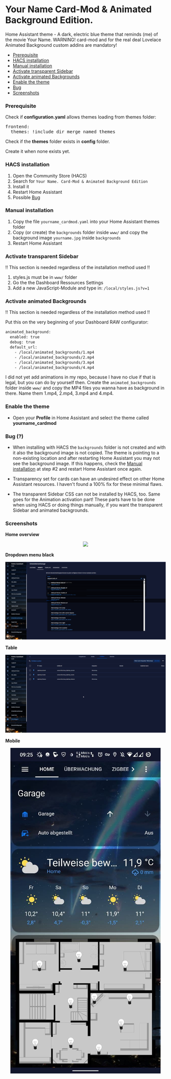 # Your Name Card-Mod & Animated Background Edition.
Home Assistant theme - A dark, electric blue theme that reminds (me) of the movie Your Name.
WARNING! card-mod and for the real deal Lovelace Animated Background custom addins are mandatory!

* [Prerequisite](#prerequisite)
* [HACS installation](#hacs_installation)
* [Manual installation](#manual_installation)
* [Activate transparent Sidebar](#activate_transparent_sidebar)
* [Activate animated Backgrounds](#activate_animations)
* [Enable the theme](#enable_the_theme)
* [Bug](#bug)
* [Screenshots](#screenshots)

### <a name="prerequisite"></a>Prerequisite
Check if **configuration.yaml** allows themes loading from themes folder:   

<pre>
frontend:
  themes: !include_dir_merge_named themes
</pre>

Check if the **themes** folder exists in **config** folder.   

Create it when none exists yet.

### <a name="hacs_installation"></a>HACS installation

1. Open the Community Store (HACS)
2. Search for `Your Name. Card-Mod & Animated Background Edition`
3. Install it
4. Restart Home Assistant
5. Possible [Bug](#bug)

### <a name="manual_installation"></a>Manual installation

1. Copy the file `yourname_cardmod.yaml` into your Home Assistant themes folder
2. Copy (or create) the `backgrounds` folder inside `www/` and copy the background image `yourname.jpg` inside `backgrounds`
3. Restart Home Assistant

### <a name="activate_transparent_sidebar"></a>Activate transparent Sidebar

!! This section is needed regardless of the installation method used !!

1. styles.js must be in `www/` folder
2. Go the the Dashboard Ressources Settings
3. Add a new JavaScript-Module and type in: `/local/styles.js?v=1`

### <a name="activate_animations"></a>Activate animated Backgrounds

!! This section is needed regardless of the installation method used !!

Put this on the very beginning of your Dashboard RAW configurator:

```
animated_background:
  enabled: true
  debug: true
  default_url:
    - /local/animated_backgrounds/1.mp4
    - /local/animated_backgrounds/2.mp4
    - /local/animated_backgrounds/3.mp4
    - /local/animated_backgrounds/4.mp4
```

I did not yet add animations in my repo, because I have no clue if that is legal, but you can do by yourself then.
Create the `animated_backgrounds` folder inside `www/` and copy the MP4 files you wanna have as background in there.
Name them 1.mp4, 2.mp4, 3.mp4 and 4.mp4.

### <a name="enable_the_theme"></a>Enable the theme
- Open your **Profile** in Home Assistant and select the theme called **yourname_cardmod**

### <a name="bug"></a>Bug (?)
- When installing with HACS the `backgrounds` folder is not created and with it also the background image is not copied. The theme is pointing to a non-existing location and after restarting Home Assistant you may not see the background image. If this happens, check the [Manual installation](#manual_installation) at step #2 and restart Home Assistant once again.

- Transparency set for cards can have an undesired effect on other Home Assistant resources. I haven't found a 100% fix for these minimal flaws.

- The transparent Sidebar CSS can not be installed by HACS, too. Same goes for the Animation activation part! These parts have to be done when using HACS or doing things manually, if you want the transparent Sidebar and animated backgrounds.

### <a name="screenshots"></a>Screenshots
**Home overview**
<p align="center">
  <img src="https://raw.githubusercontent.com/dreimer1986/yourname_card_mod/master/images/animation.webp">
</p>

**Dropdown menu black**
<p align="center">
  <img src="https://raw.githubusercontent.com/dreimer1986/yourname_card_mod/master/images/dropdown.png">
</p>

**Table**
<p align="center">
  <img src="https://raw.githubusercontent.com/dreimer1986/yourname_card_mod/master/images/table.png">
</p>

**Mobile**
<p align="center">
  <img src="https://raw.githubusercontent.com/dreimer1986/yourname_card_mod/master/images/mobile.png">
</p>
